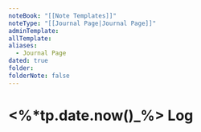 ```yaml
---
noteBook: "[[Note Templates]]"
noteType: "[[Journal Page|Journal Page]]"
adminTemplate: 
allTemplate: 
aliases:
  - Journal Page
dated: true
folder: 
folderNote: false
---
```

# <%*tp.date.now()_%> Log
